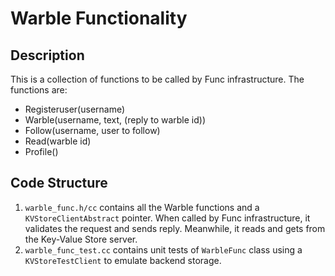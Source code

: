 # Warble Functionality

## Description
This is a collection of functions to be called by Func infrastructure. The functions are:

- Registeruser(username)
- Warble(username, text, (reply to warble id))
- Follow(username, user to follow)
- Read(warble id)
- Profile()

## Code Structure
1. `warble_func.h/cc` contains all the Warble functions and a `KVStoreClientAbstract` pointer. When called by Func infrastructure, it validates the request and sends reply. Meanwhile, it reads and gets from the Key-Value Store server.
2. `warble_func_test.cc` contains unit tests of `WarbleFunc` class using a `KVStoreTestClient` to emulate backend storage.
